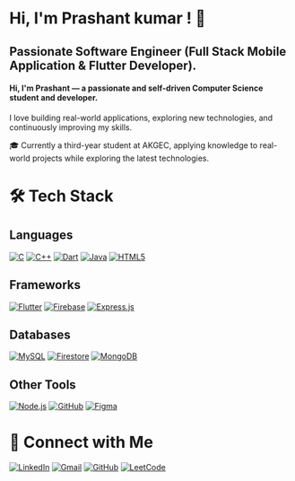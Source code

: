 # Hi, I'm Prashant kumar ! 👋


## Passionate Software Engineer (Full Stack Mobile Application & Flutter Developer).
#### Hi, I'm Prashant — a passionate and self-driven Computer Science student and developer.
I love building real-world applications, exploring new technologies, and continuously improving my skills.

🎓 Currently a third-year student at AKGEC, applying knowledge to real-world projects while exploring the latest technologies.
# 🛠 Tech Stack
##  Languages 
[![C](https://img.shields.io/badge/C-A8B9CC?style=for-the-badge&logo=c&logoColor=white)](https://en.wikipedia.org/wiki/C_(programming_language)) 
[![C++](https://img.shields.io/badge/C++-00599C?style=for-the-badge&logo=c%2B%2B&logoColor=white)](https://isocpp.org/) 
[![Dart](https://img.shields.io/badge/Dart-0175C2?style=for-the-badge&logo=dart&logoColor=white)](https://dart.dev/) 
[![Java](https://img.shields.io/badge/Java-ED8B00?style=for-the-badge&logo=java&logoColor=white)](https://www.java.com/) 
[![HTML5](https://img.shields.io/badge/HTML5-E34F26?style=for-the-badge&logo=html5&logoColor=white)](https://developer.mozilla.org/en-US/docs/Web/HTML)
##  Frameworks
[![Flutter](https://img.shields.io/badge/Flutter-02569B?style=for-the-badge&logo=flutter&logoColor=white)](https://flutter.dev)
[![Firebase](https://img.shields.io/badge/Firebase-FFCA28?style=for-the-badge&logo=firebase&logoColor=black)](https://firebase.google.com)
[![Express.js](https://img.shields.io/badge/Express.js-000000?style=for-the-badge&logo=express&logoColor=white)](https://expressjs.com)
## Databases
[![MySQL](https://img.shields.io/badge/MySQL-4479A1?style=for-the-badge&logo=mysql&logoColor=white)](https://www.mysql.com)
[![Firestore](https://img.shields.io/badge/Firestore-FFCA28?style=for-the-badge&logo=firebase&logoColor=black)](https://firebase.google.com/docs/firestore)
[![MongoDB](https://img.shields.io/badge/MongoDB-47A248?style=for-the-badge&logo=mongodb&logoColor=white)](https://www.mongodb.com)
## Other Tools
[![Node.js](https://img.shields.io/badge/Node.js-339933?style=for-the-badge&logo=nodedotjs&logoColor=white)](https://nodejs.org)
[![GitHub](https://img.shields.io/badge/GitHub-181717?style=for-the-badge&logo=github&logoColor=white)](https://github.com)
[![Figma](https://img.shields.io/badge/Figma-F24E1E?style=for-the-badge&logo=figma&logoColor=white)](https://figma.com)
# 🤝 Connect with Me

[![LinkedIn](https://img.shields.io/badge/LinkedIn-0A66C2?style=for-the-badge&logo=linkedin&logoColor=white)](https://www.linkedin.com/in/prashant-kumar-60870032b)
[![Gmail](https://img.shields.io/badge/Gmail-D14836?style=for-the-badge&logo=gmail&logoColor=white)](mailto:singhprashantkumar923@gmail.com)
[![GitHub](https://img.shields.io/badge/GitHub-181717?style=for-the-badge&logo=github&logoColor=white)](https://github.com/sp9973)
[![LeetCode](https://img.shields.io/badge/LeetCode-FFA116?style=for-the-badge&logo=leetcode&logoColor=black)](https://leetcode.com/u/prashant_kumar923/)










